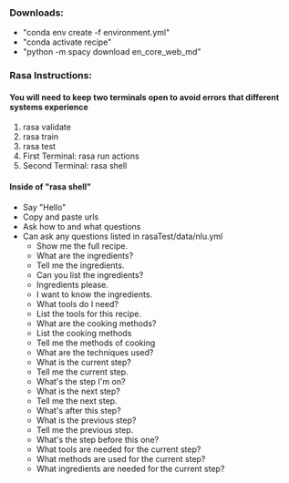 
### Downloads:
- "conda env create -f environment.yml"
- "conda activate recipe"
- "python -m spacy download en_core_web_md"

### Rasa Instructions:

#### You will need to keep two terminals open to avoid errors that different systems experience
 1. rasa validate
 2. rasa train
 3. rasa test
 4. First Terminal: rasa run actions
 5. Second Terminal: rasa shell

#### Inside of "rasa shell"
- Say "Hello"
- Copy and paste urls
- Ask how to and what questions
- Can ask any questions listed in rasaTest/data/nlu.yml
    - Show me the full recipe.
    - What are the ingredients?
    - Tell me the ingredients.
    - Can you list the ingredients?
    - Ingredients please.
    - I want to know the ingredients.
    - What tools do I need?
    - List the tools for this recipe.
    - What are the cooking methods?
    - List the cooking methods
    - Tell me the methods of cooking
    - What are the techniques used?
    - What is the current step?
    - Tell me the current step.
    - What's the step I'm on?
    - What is the next step?
    - Tell me the next step.
    - What's after this step?
    - What is the previous step?
    - Tell me the previous step.
    - What's the step before this one?
    - What tools are needed for the current step?
    - What methods are used for the current step?
    - What ingredients are needed for the current step?